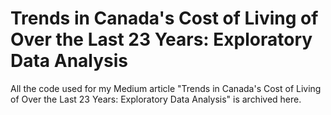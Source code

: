 # Trends in Canada's Cost of Living of Over the Last 23 Years: Exploratory Data Analysis
All the code used for my Medium article "Trends in Canada's Cost of Living of Over the Last 23 Years: Exploratory Data Analysis" is archived here.

